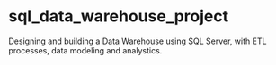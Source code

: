 # sql_data_warehouse_project
Designing and building a Data Warehouse using SQL Server, with ETL processes, data modeling and analystics.
